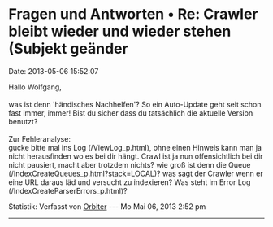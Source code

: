 Fragen und Antworten • Re: Crawler bleibt wieder und wieder stehen (Subjekt geänder
===================================================================================

Date: 2013-05-06 15:52:07

Hallo Wolfgang,\
\
was ist denn \'händisches Nachhelfen\'? So ein Auto-Update geht seit
schon fast immer, immer! Bist du sicher dass du tatsächlich die aktuelle
Version benutzt?\
\
Zur Fehleranalyse:\
gucke bitte mal ins Log (/ViewLog\_p.html), ohne einen Hinweis kann man
ja nicht herausfinden wo es bei dir hängt. Crawl ist ja nun
offensichtlich bei dir nicht pausiert, macht aber trotzdem nichts? wie
groß ist denn die Queue (/IndexCreateQueues\_p.html?stack=LOCAL)? was
sagt der Crawler wenn er eine URL daraus läd und versucht zu indexieren?
Was steht im Error Log (/IndexCreateParserErrors\_p.html)?

Statistik: Verfasst von
[Orbiter](http://forum.yacy-websuche.de/memberlist.php?mode=viewprofile&u=2)
--- Mo Mai 06, 2013 2:52 pm

------------------------------------------------------------------------

